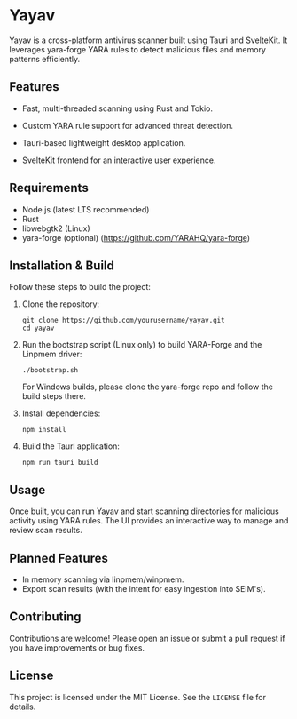 # Yayav

Yayav is a cross-platform antivirus scanner built using Tauri and SvelteKit. It leverages yara-forge YARA rules to detect malicious files and memory patterns efficiently.

## Features

-   Fast, multi-threaded scanning using Rust and Tokio.
    
-   Custom YARA rule support for advanced threat detection.
    
-   Tauri-based lightweight desktop application.
    
-   SvelteKit frontend for an interactive user experience.
    

## Requirements

-  Node.js (latest LTS recommended)
-  Rust
-  libwebgtk2 (Linux)
-  yara-forge (optional) (https://github.com/YARAHQ/yara-forge)
    

## Installation & Build

Follow these steps to build the project:

1.  Clone the repository:
    
    ```
    git clone https://github.com/yourusername/yayav.git
    cd yayav
    ```
    
2.  Run the bootstrap script (Linux only) to build YARA-Forge and the Linpmem driver:
    
    ```
    ./bootstrap.sh
    ```
    For Windows builds, please clone the yara-forge repo and follow the build steps there.
    
3.  Install dependencies:
    
    ```
    npm install
    ```
    
4.  Build the Tauri application:
    
    ```
    npm run tauri build
    ```

## Usage
Once built, you can run Yayav and start scanning directories for malicious activity using YARA rules. The UI provides an interactive way to manage and review scan results.

## Planned Features
- In memory scanning via linpmem/winpmem. 
- Export scan results (with the intent for easy ingestion into SEIM's). 

## Contributing

Contributions are welcome! Please open an issue or submit a pull request if you have improvements or bug fixes.

## License

This project is licensed under the MIT License. See the `LICENSE` file for details.
